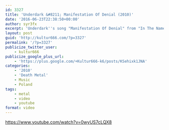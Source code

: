 ```yaml
---
id: 3327
title: 'Underdark &#8211; Manifestation Of Denial (2010)'
date: '2016-06-23T22:38:50+00:00'
author: syr3fx
excerpt: 'Underdark''s song "Manifestation Of Denial" from "In The Name Of Chaos" album (2010).'
layout: post
guid: 'http://kultur666.com/?p=3327'
permalink: '/?p=3327'
publicize_twitter_user:
    - kultur666
publicize_google_plus_url:
    - 'https://plus.google.com/+Kultur666-k6/posts/KSehixk1JNA'
categories:
    - '2010'
    - 'Death Metal'
    - Music
    - Poland
tags:
    - metal
    - video
    - youtube
format: video
---
```


https://www.youtube.com/watch?v=0wyUS7cLQX8